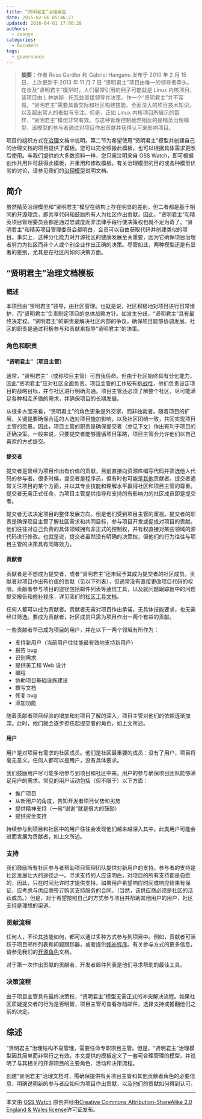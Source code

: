 ```yaml
---
title: “贤明君主”治理模型
date: 2015-02-06 05:46:27
updated: 2016-04-01 17:00:28
authors:
  - sssuyx
categories:
  - Document
tags:
  - governance
---
```


> **摘要**：作者 Ross Gardler 和 Gabriel Hanganu 发布于 2010 年 2 月 15 日，上次更新于 2013 年 11 月 7 日 “贤明君主”项目由唯一的领导者牵头。在谈及“贤明君主”模型时，人们最常引用的例子可能就是 Linux 内核项目，该项目由 L 林纳斯 ∙ 托瓦兹直接领导并决策。作一个“贤明君主”并不容易。“贤明君主”需要具备交际和社区构建技能、全面深入的项目技术知识，以及超出常人的奉献与专注。但是，正如 Linux 内核项目所展示的那样，“贤明君主”模型非常有效。与这种管理控制截然相反的是精英治理模型，该模型的参与者通过对项目作出贡献并获得认可来影响项目。

<!-- more -->

项目的组织方式在[治理][1]文档中说明。第二节为希望使用“贤明君主”模型并创建自己的治理文档的项目提供了模板。您可以完全照搬此模板，也可以根据具体需求更改后使用。与我们提供的大多数资料一样，您只需注明来自 OSS Watch，即可根据创作共用许可获得此模板，并重用和修改模板。有关治理模型的目的或各种模型优劣的讨论，请参见我们的[治理模型][2]说明文档。

## 简介

虽然精英治理模型和“贤明君主”模型在结构上存在明显的差别，但二者都是基于相同的开源理念，即共享代码和鼓励所有人为社区作出贡献。因此，“贤明君主”和精英项目管理委员会都是通过忠诚度而非法律手段行使决策权也就不足为奇了。“贤明君主”和精英项目管理委员会都明白，会员可以自由获取代码并创建类似的项目。事实上，这种分化能力对开源社区的健康发展至关重要，因为它确保项目治理者努力为社区而非个人或个别企业作出正确的决策。尽管如此，两种模型还是有显著的差别，尤其是在社区内如何决策方面。

## “贤明君主”治理文档模板

### 概述

本项目由“贤明君主”领导，由社区管理。也就是说，社区积极地对项目进行日常维护，而“贤明君主”负责制定项目的总体战略方针。如发生分歧，“贤明君主”具有最终决定权。“贤明君主”的职责是解决社区内部的争议，确保项目能够协调发展。社区的职责是通过积极参与和贡献来指导“贤明君主”的决策。

### 角色和职责

#### “贤明君主”（项目主管）

通常，“贤明君主”（或称项目主管）可自我任命。但由于社区始终具有分化能力，因此“贤明君主”应对社区全面负责。项目主管的工作较有[挑战性][3]，他们负责设定项目的战略目标，并与社区进行明确沟通。项目主管还必须了解整个社区，尽可能满足各种相互矛盾的需求，并确保项目的长期发展。

从很多方面来看，“贤明君主”的角色更象是外交家，而非独裁者。随着项目的扩展，关键是要确保合适的人选对项目施加影响，以及社区团结一致，共同实现项目主管的愿景。因此，项目主管的职责是确保提交者（参见下文）作出有利于项目的正确决策。一般来说，只要提交者能够遵循项目策略，项目主管会允许他们以自己喜欢的方式提交。

#### 提交者

提交者是曾经为项目作出有价值的贡献，目前直接向资源库编写代码并筛选他人代码的参与者。很多时候，提交者是程序员，但有时也可能是[其他][4]贡献者。提交者通常关注项目的某个方面，并以其专业技能和理解水平赢得社区和项目主管的尊重。提交者无需正式任命，为项目主管提供指导和支持的有影响力的社区成员即是提交者。

提交者无法决定项目的整体发展方向。但是他们受到项目主管的重视。提交者的职责是确保项目主管了解社区需求和共同目标，参与项目开发或促成对项目的贡献。他们往往对自己负责的具体领域拥有非正式的控制权，并有权直接对某些领域的源代码进行修改。也就是说，提交者虽然没有明确的决策权，但他们的行为往往与项目主管的决策具有同等效力。

#### 贡献者

贡献者是不想成为提交者，或者“贤明君主”还未赋予其成为提交者的社区成员。贡献者对项目作出有价值的贡献（见以下列表），但通常没有直接更改项目代码的权限。贡献者参与项目的途径包括邮件列表等通信工具，以及就问题跟踪器中的问题提交报告和[修补程序][5]，详见我们的[社区工具文档][6]。

任何人都可以成为贡献者。贡献者无需对项目作出承诺，无具体技能要求，也无需经过筛选。要成为贡献者，社区成员只需为项目作出一两个有益的贡献。

一些贡献者早已成为项目的用户，并在以下一两个领域有所作为：

- 支持新用户（当前用户往往能最有效地支持新用户）
- 报告 bug
- 识别需求
- 提供美工和 Web 设计
- 编程
- 协助项目基础设施建设
- 撰写文档
- 修复 bug
- 添加功能

随着贡献者项目经验的增加和对项目了解的深入，项目主管对他们的依赖逐渐加深。此时，他们就会逐步担任起提交者的角色，如上文所述。

#### 用户

用户是对项目有需求的社区成员。他们是社区最重要的成员：没有了用户，项目将毫无意义。任何人都可以是用户，没有具体要求。

我们鼓励用户尽可能多地参与到项目和社区中来。用户的参与确保项目团队能够满足用户的需求。常见的用户活动包括（但不限于）以下方面：

- 推广项目
- 从新用户的角度，告知开发者项目优势和劣势
- 提供精神支持（一句“谢谢”就是很大的鼓励）
- 提供资金支持

持续参与到项目和社区中的用户往往会发现他们越来越深入其中。此类用户可能会进而发展为贡献者，如上文所述。

### 支持

我们鼓励所有社区参与者帮助项目管理团队提供对新用户的支持。参与者的支持是社区发展壮大的途径之一。寻求支持的人应该明白，对项目的所有支持都是自愿的，因此，只在时间允许时才提供支持。如果用户希望响应时间或响应结果有保证，应考虑与供应商签订购买支持服务的合同。（当然，该供应商必须是社区的活跃成员。）但是，对于希望按照自己的方式参与项目并帮助其他用户的用户，社区支持是理想的渠道。

### 贡献流程

任何人，不论其技能如何，都可以通过多种方式参与到项目中。例如，贡献者可活跃于项目邮件列表和问题跟踪器，或者提供[修补程序][7]。有关参与方式的更多信息，请参见我们的[开源角色][8]文档。

对于第一次作出贡献的贡献者，开发者邮件列表是他们寻求帮助的最佳工具。

### 决策流程

由于项目主管具有最终决策权，“贤明君主”模型无需正式的冲突解决流程。如果社区质疑提交者的行为是否明智，项目主管可查看存档邮件，选择支持或推翻他们之前的决定。

## 综述

“贤明君主”治理结构不易管理，需要任命专职项目主管。但是，“贤明君主”治理模型因其简单而非常行之有效。本文提供的模板定义了一套可合理管理的模型，并说明了与其相关的开源项目的主要角色、活动和决策流程。

创建“贤明君主”治理文档时，需确保提供有关项目主管和其他贡献者角色的必要信息，明确说明新的参与者应如何为项目作出贡献，以及他们的贡献如何得到认可。

---

本文由 [OSS Watch][9] 原创并经由[Creative Commons Attribution-ShareAlike 2.0 England & Wales license][10]许可证发布。

[1]: http://oss-watch.ac.uk/resources/governanceModels
[2]: http://oss-watch.ac.uk/resources/governanceModels
[3]: http://producingoss.com/html-chunk/social-infrastructure.html#benevolent-dictator-qualifications
[4]: http://oss-watch.ac.uk/resources/rolesinopensource
[5]: http://oss-watch.ac.uk/resources/softwarepatch
[6]: http://oss-watch.ac.uk/resources/communitytools
[7]: http://oss-watch.ac.uk/resources/softwarepatch
[8]: index.php?option=com_content&view=article&id=39
[9]: http://oss-watch.ac.uk/
[10]: http://creativecommons.org/licenses/by-sa/2.0/uk/

